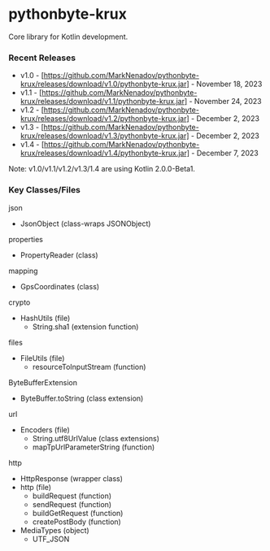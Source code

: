 # pythonbyte-krux
Core library for Kotlin development.

### Recent Releases ###

* v1.0 - [https://github.com/MarkNenadov/pythonbyte-krux/releases/download/v1.0/pythonbyte-krux.jar] - November 18, 2023
* v1.1 - [https://github.com/MarkNenadov/pythonbyte-krux/releases/download/v1.1/pythonbyte-krux.jar] - November 24, 2023
* v1.2 - [https://github.com/MarkNenadov/pythonbyte-krux/releases/download/v1.2/pythonbyte-krux.jar] - December 2, 2023
* v1.3 - [https://github.com/MarkNenadov/pythonbyte-krux/releases/download/v1.3/pythonbyte-krux.jar] - December 2, 2023
* v1.4 - [https://github.com/MarkNenadov/pythonbyte-krux/releases/download/v1.4/pythonbyte-krux.jar] - December 7, 2023

Note: v1.0/v1.1/v1.2/v1.3/1.4 are using Kotlin 2.0.0-Beta1.

### Key Classes/Files

json
* JsonObject (class-wraps JSONObject)

properties
* PropertyReader (class)

mapping
* GpsCoordinates (class)

crypto
* HashUtils (file)
  * String.sha1 (extension function)

files
* FileUtils (file)
  * resourceToInputStream (function)

ByteBufferExtension
* ByteBuffer.toString (class extension)

url
* Encoders (file)
    * String.utf8UrlValue (class extensions)
    * mapTpUrlParameterString (function)

http
* HttpResponse (wrapper class)
* http (file)
  * buildRequest (function)
  * sendRequest (function)
  * buildGetRequest (function)
  * createPostBody (function)
* MediaTypes (object)
  * UTF_JSON